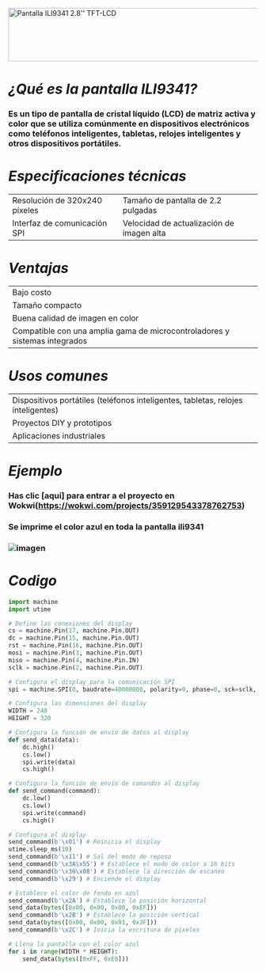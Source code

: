 <a href="https://cooltext.com"><img src="https://images.cooltext.com/5649923.png" width="1051" height="108" alt="Pantalla ILI9341 2.8'' TFT-LCD" /></a>
<br />

# *¿Qué es la pantalla ILI9341?*
### Es un tipo de pantalla de cristal líquido (LCD) de matriz activa y color que se utiliza comúnmente en dispositivos electrónicos como teléfonos inteligentes, tabletas, relojes inteligentes y otros dispositivos portátiles. 


# *Especificaciones técnicas*

<table class="tg">
<tbody>
  <tr>
    <td class="tg-0pky">Resolución de 320x240 píxeles</td>
    <td class="tg-0pky">Tamaño de pantalla de 2.2 pulgadas</td>

  </tr>
  <tr>
    <td class="tg-0pky">Interfaz de comunicación SPI</td>
    <td class="tg-0pky">Velocidad de actualización de imagen alta</td>

  </tr>
</tbody>
</table>

# *Ventajas*
<table class="tg">
<tbody>
  <tr>
    <td class="tg-0pky">Bajo costo</td>
  </tr>
    <tr>
    <td class="tg-0pky">Tamaño compacto</td>
  </tr>
  <tr>
    <td class="tg-0pky">Buena calidad de imagen en color</td>
  </tr>
  <tr>
    <td class="tg-0pky">Compatible con una amplia gama de microcontroladores y sistemas integrados</td>
  </tr>
  
</tbody>
</table>


# *Usos comunes*
<table class="tg">
<tbody>
  <tr>
    <td class="tg-0pky">Dispositivos portátiles (teléfonos inteligentes, tabletas, relojes inteligentes)</td>
  </tr>
    <tr>
    <td class="tg-0pky">Proyectos DIY y prototipos</td>
  </tr>
  <tr>
    <td class="tg-0pky">Aplicaciones industriales</td>
  </tr>
  
</tbody>
</table>

# *Ejemplo*
### Has clic [aqui] para entrar a el proyecto en Wokwi(https://wokwi.com/projects/359129543378762753)
### Se imprime el color azul en toda la pantalla ili9341
### ![imagen](https://user-images.githubusercontent.com/118245002/226797302-037d45d5-3517-4090-8f17-223b40e72385.png)

# *Codigo*
```python
import machine
import utime

# Define las conexiones del display
cs = machine.Pin(17, machine.Pin.OUT)
dc = machine.Pin(15, machine.Pin.OUT)
rst = machine.Pin(16, machine.Pin.OUT)
mosi = machine.Pin(3, machine.Pin.OUT)
miso = machine.Pin(4, machine.Pin.IN)
sclk = machine.Pin(2, machine.Pin.OUT)

# Configura el display para la comunicación SPI
spi = machine.SPI(0, baudrate=40000000, polarity=0, phase=0, sck=sclk, mosi=mosi)

# Configura las dimensiones del display
WIDTH = 240
HEIGHT = 320

# Configura la función de envío de datos al display
def send_data(data):
    dc.high()
    cs.low()
    spi.write(data)
    cs.high()

# Configura la función de envío de comandos al display
def send_command(command):
    dc.low()
    cs.low()
    spi.write(command)
    cs.high()

# Configura el display
send_command(b'\x01') # Reinicia el display
utime.sleep_ms(10)
send_command(b'\x11') # Sal del modo de reposo
send_command(b'\x3A\x55') # Establece el modo de color a 16 bits
send_command(b'\x36\x08') # Establece la dirección de escaneo
send_command(b'\x29') # Enciende el display

# Establece el color de fondo en azul
send_command(b'\x2A') # Establece la posición horizontal
send_data(bytes([0x00, 0x00, 0x00, 0xEF]))
send_command(b'\x2B') # Establece la posición vertical
send_data(bytes([0x00, 0x00, 0x01, 0x3F]))
send_command(b'\x2C') # Inicia la escritura de píxeles

# Llena la pantalla con el color azul
for i in range(WIDTH * HEIGHT):
    send_data(bytes([0xFF, 0xE0]))
```



